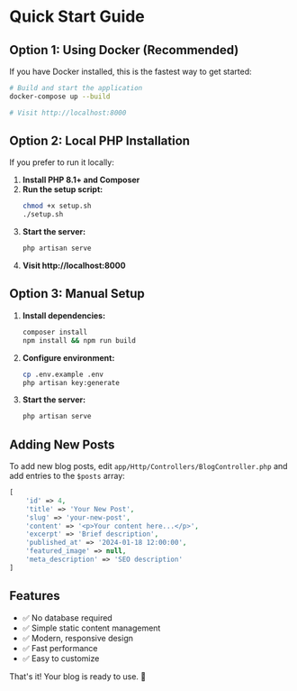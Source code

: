 # Quick Start Guide

## Option 1: Using Docker (Recommended)

If you have Docker installed, this is the fastest way to get started:

```bash
# Build and start the application
docker-compose up --build

# Visit http://localhost:8000
```

## Option 2: Local PHP Installation

If you prefer to run it locally:

1. **Install PHP 8.1+ and Composer**
2. **Run the setup script:**
   ```bash
   chmod +x setup.sh
   ./setup.sh
   ```
3. **Start the server:**
   ```bash
   php artisan serve
   ```
4. **Visit http://localhost:8000**

## Option 3: Manual Setup

1. **Install dependencies:**
   ```bash
   composer install
   npm install && npm run build
   ```

2. **Configure environment:**
   ```bash
   cp .env.example .env
   php artisan key:generate
   ```

3. **Start the server:**
   ```bash
   php artisan serve
   ```

## Adding New Posts

To add new blog posts, edit `app/Http/Controllers/BlogController.php` and add entries to the `$posts` array:

```php
[
    'id' => 4,
    'title' => 'Your New Post',
    'slug' => 'your-new-post',
    'content' => '<p>Your content here...</p>',
    'excerpt' => 'Brief description',
    'published_at' => '2024-01-18 12:00:00',
    'featured_image' => null,
    'meta_description' => 'SEO description'
]
```

## Features

- ✅ No database required
- ✅ Simple static content management
- ✅ Modern, responsive design
- ✅ Fast performance
- ✅ Easy to customize

That's it! Your blog is ready to use. 🎉